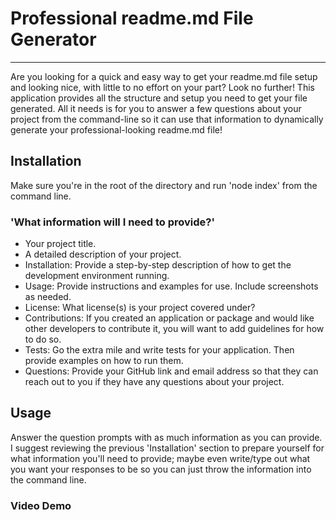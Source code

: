 # Professional readme.md File Generator
***
Are you looking for a quick and easy way to get your readme.md file setup and looking nice, with little to no effort on your part? Look no further! This application provides all the structure and setup you need to get your file generated. All it needs is for you to answer a few questions about your project from the command-line so it can use that information to dynamically generate your professional-looking readme.md file!

## Installation
Make sure you're in the root of the directory and run 'node index' from the command line. 
### 'What information will I need to provide?'
- Your project title.
- A detailed description of your project.
- Installation: 
    Provide a step-by-step description of how to get the development environment running.
- Usage: 
    Provide instructions and examples for use. Include screenshots as needed.
- License: 
    What license(s) is your project covered under?
- Contributions: 
    If you created an application or package and would like other developers to contribute it, you will want to add guidelines for how to do so. 
- Tests:
    Go the extra mile and write tests for your application. Then provide examples on how to run them.
- Questions:
    Provide your GitHub link and email address so that they can reach out to you if they have any questions about your project.

## Usage
Answer the question prompts with as much information as you can provide. I suggest reviewing the previous 'Installation' section to prepare yourself for what information you'll need to provide; maybe even write/type out what you want your responses to be so you can just throw the information into the command line. 

### Video Demo
<!-- video link here -->
